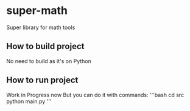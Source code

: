 # super-math
Super library for math tools

## How to build project
No need to build as it's on Python

## How to run project
Work in Progress now
But you can do it with commands:
'''bash
cd src
python main.py
'''